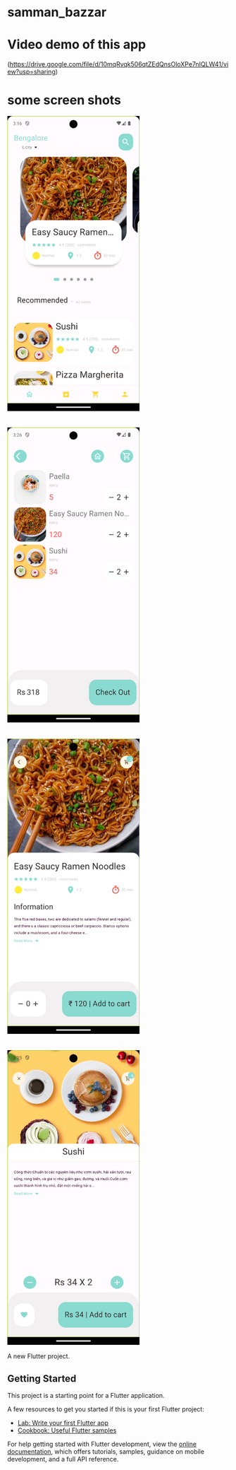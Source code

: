 # samman_bazzar

# Video demo of this app
(https://drive.google.com/file/d/10mqRvqk506qtZEdQnsOloXPe7nIQLW41/view?usp=sharing)

# some screen shots

<img src="assets/images/home.png" alt="Home Page" width="300"/><br><br><br>
<img src="assets/images/cart.png" alt="Cart Page" width="300"/><br><br><br>
<img src="assets/images/food.png" alt="Food Page" width="300"/><br><br><br>
<img src="assets/images/recfood.png" alt="Recomended food Page" width="300"/><br>


A new Flutter project.

## Getting Started

This project is a starting point for a Flutter application.

A few resources to get you started if this is your first Flutter project:

- [Lab: Write your first Flutter app](https://docs.flutter.dev/get-started/codelab)
- [Cookbook: Useful Flutter samples](https://docs.flutter.dev/cookbook)

For help getting started with Flutter development, view the
[online documentation](https://docs.flutter.dev/), which offers tutorials,
samples, guidance on mobile development, and a full API reference.
